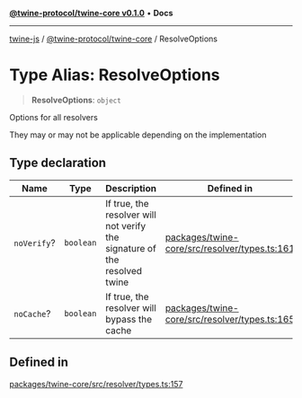 [**@twine-protocol/twine-core v0.1.0**](../index.md) • **Docs**

***

[twine-js](../../../index.md) / [@twine-protocol/twine-core](../index.md) / ResolveOptions

# Type Alias: ResolveOptions

> **ResolveOptions**: `object`

Options for all resolvers

They may or may not be applicable depending on the implementation

## Type declaration

| Name | Type | Description | Defined in |
| ------ | ------ | ------ | ------ |
| `noVerify`? | `boolean` | If true, the resolver will not verify the signature of the resolved twine | [packages/twine-core/src/resolver/types.ts:161](https://github.com/twine-protocol/twine-js/blob/3800995f9c83f4f5711bcf3062ea754a1e4448ce/packages/twine-core/src/resolver/types.ts#L161) |
| `noCache`? | `boolean` | If true, the resolver will bypass the cache | [packages/twine-core/src/resolver/types.ts:165](https://github.com/twine-protocol/twine-js/blob/3800995f9c83f4f5711bcf3062ea754a1e4448ce/packages/twine-core/src/resolver/types.ts#L165) |

## Defined in

[packages/twine-core/src/resolver/types.ts:157](https://github.com/twine-protocol/twine-js/blob/3800995f9c83f4f5711bcf3062ea754a1e4448ce/packages/twine-core/src/resolver/types.ts#L157)
